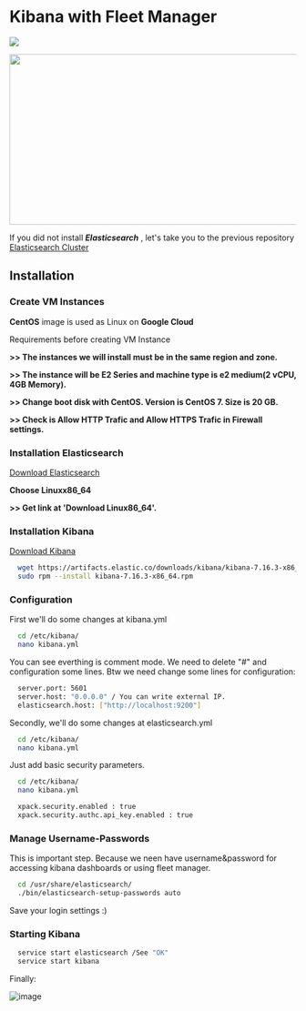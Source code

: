 # Kibana with Fleet Manager
[![](https://img.shields.io/badge/Documantation-1.0-brightgreen)]()

<img src="https://user-images.githubusercontent.com/37136204/150631954-fc532e29-834a-41a2-a137-c6da8bb015bc.png" width="700" height="300">


If you did not install ***Elasticsearch*** , let's take you to the previous repository [Elasticsearch Cluster](https://github.com/feyzullahertan/elastic-search-cluster)


## Installation

### Create VM Instances

**CentOS** image is used as Linux on **Google Cloud**

Requirements before creating VM Instance

**>> The instances we will install must be in the same region and zone.**

**>> The instance will be E2 Series and machine type is e2 medium(2 vCPU, 4GB Memory).**

**>> Change boot disk with CentOS. Version is CentOS 7. Size is 20 GB.**

**>> Check is Allow HTTP Trafic and Allow HTTPS Trafic in Firewall settings.**

### Installation Elasticsearch

[Download Elasticsearch](https://www.elastic.co/downloads/elasticsearch)

**Choose Linuxx86_64**

**>> Get link at 'Download Linux86_64'.**

### Installation Kibana


[Download Kibana](https://www.elastic.co/guide/en/kibana/current/rpm.html)

```bash
  wget https://artifacts.elastic.co/downloads/kibana/kibana-7.16.3-x86_64.rpm
  sudo rpm --install kibana-7.16.3-x86_64.rpm
```


### Configuration

First we'll do some changes at kibana.yml
```bash
  cd /etc/kibana/
  nano kibana.yml
```

You can see everthing is comment mode. We need to delete "#" and configuration some lines. Btw we need change some lines for configuration:
```bash
  server.port: 5601
  server.host: "0.0.0.0" / You can write external IP.
  elasticsearch.host: ["http://localhost:9200"]
```

Secondly, we'll do some changes at elasticsearch.yml
```bash
  cd /etc/kibana/
  nano kibana.yml
```
Just add basic security parameters.
```bash
  cd /etc/kibana/
  nano kibana.yml
```
```bash
  xpack.security.enabled : true
  xpack.security.authc.api_key.enabled : true
```
### Manage Username-Passwords

This is important step. Because we neen have username&password for accessing kibana dashboards or using fleet manager.
```bash
  cd /usr/share/elasticsearch/
  ./bin/elasticsearch-setup-passwords auto
```
Save your login settings :)

### Starting Kibana

```bash
  service start elasticsearch /See "OK"
  service start kibana
```
Finally:

![image](https://user-images.githubusercontent.com/37136204/150700222-a20520fa-3b72-4df4-9826-947a35f86717.png)








